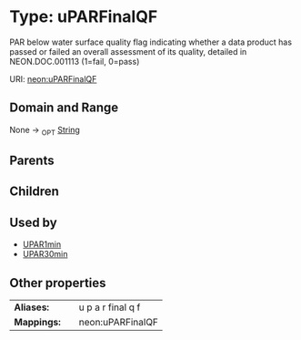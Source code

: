 
# Type: uPARFinalQF


PAR below water surface quality flag indicating whether a data product has passed or failed an overall assessment of its quality, detailed in NEON.DOC.001113 (1=fail, 0=pass)

URI: [neon:uPARFinalQF](https://data.neonscience.org/uPARFinalQF)


## Domain and Range

None ->  <sub>OPT</sub> [String](types/String.md)

## Parents


## Children


## Used by

 * [UPAR1min](UPAR1min.md)
 * [UPAR30min](UPAR30min.md)

## Other properties

|  |  |  |
| --- | --- | --- |
| **Aliases:** | | u p a r final q f |
| **Mappings:** | | neon:uPARFinalQF |

